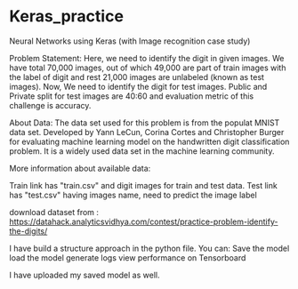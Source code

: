 # Keras_practice

Neural Networks using Keras (with Image recognition case study)

Problem Statement:
Here, we need to identify the digit in given images. We have total 70,000 images, out of which 49,000 are part of train images with the label of digit and rest 21,000 images are unlabeled (known as test images). Now, We need to identify the digit for test images. Public and Private split for test images are 40:60 and evaluation metric of this challenge is accuracy.

About Data:
The data set used for this problem is from the populat MNIST data set. Developed by Yann LeCun, Corina Cortes and Christopher Burger for evaluating machine learning model on the handwritten digit classification problem. It is a widely used data set in the machine learning community.


More information about available data:

Train link has "train.csv" and digit images for train and test data.
Test link has "test.csv" having images name, need to predict the image label

download dataset from : https://datahack.analyticsvidhya.com/contest/practice-problem-identify-the-digits/

I have build a structure approach in the python file.
You can:
Save the model
load the model
generate logs 
view performance on Tensorboard

I have uploaded my saved  model as well.


